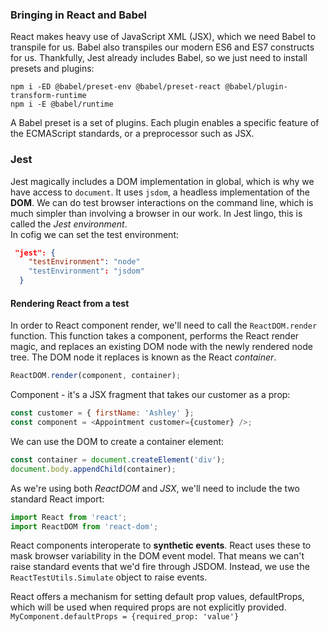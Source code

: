 ### Bringing in React and Babel
React makes heavy use of JavaScript XML (JSX), which we need Babel to transpile for us. Babel also transpiles our
modern ES6 and ES7 constructs for us. Thankfully, Jest already includes Babel, so we just need to install presets and
plugins:
```shell
npm i -ED @babel/preset-env @babel/preset-react @babel/plugin-transform-runtime 
npm i -E @babel/runtime
```
A Babel preset is a set of plugins. Each plugin enables a specific feature of the ECMAScript
standards, or a preprocessor such as JSX.

### Jest
Jest magically includes a DOM implementation in global, which is why we have access to `document`. It uses `jsdom`, a
headless implementation of the **DOM**. We can do test browser interactions on the command line, which is much simpler
than involving a browser in our work. In Jest lingo, this is called the *Jest environment*. \
In cofig we can set the test environment:
```json
 "jest": {
    "testEnvironment": "node"
    "testEnvironment": "jsdom"
  }
```

#### Rendering React from a test
In order to React component render, we'll need to call the `ReactDOM.render` function. This function takes a
component, performs the React render magic, and replaces an existing DOM node with the newly rendered node tree.
The DOM node it replaces is known as the React *container*.
```js
ReactDOM.render(component, container);
```
Component - it's a JSX fragment that takes our customer as a prop:
```js
const customer = { firstName: 'Ashley' };
const component = <Appointment customer={customer} />;
```
We can use the DOM to create a container element:
```js
const container = document.createElement('div');
document.body.appendChild(container);
```
As we're using both *ReactDOM* and *JSX*, we'll need to include the two standard React import:
```js
import React from 'react';
import ReactDOM from 'react-dom';
```

React components interoperate to **synthetic events**. React uses these to mask browser variability in
the DOM event model. That means we can't raise standard events that we'd fire through JSDOM.
Instead, we use the `ReactTestUtils.Simulate` object to raise events.

React offers a mechanism for setting default prop values, defaultProps, which will be used when required props are
not explicitly provided. `MyComponent.defaultProps = {required_prop: 'value'}`
